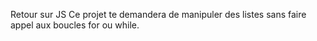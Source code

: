 Retour sur JS
Ce projet te demandera de manipuler des listes sans faire appel aux boucles for ou while.